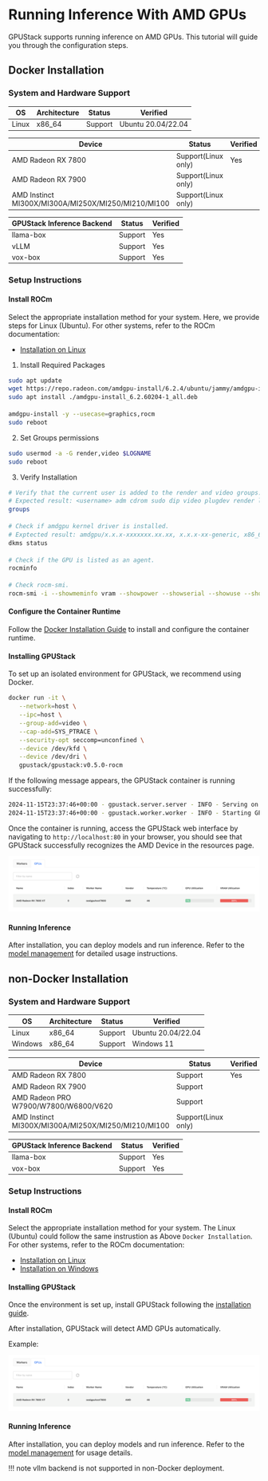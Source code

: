 # Running Inference With AMD GPUs

GPUStack supports running inference on AMD GPUs. This tutorial will guide you through the configuration steps.

## Docker Installation

### System and Hardware Support

| OS    | Architecture | Status  | Verified           |
| ----- | ------------ | ------- | ------------------ |
| Linux | x86_64       | Support | Ubuntu 20.04/22.04 |

| Device                                              | Status              | Verified |
| --------------------------------------------------- | ------------------- | -------- |
| AMD Radeon RX 7800                                  | Support(Linux only) | Yes      |
| AMD Radeon RX 7900                                  | Support(Linux only) |          |
| AMD Instinct MI300X/MI300A/MI250X/MI250/MI210/MI100 | Support(Linux only) |          |

| GPUStack Inference Backend | Status  | Verified |
| -------------------------- | ------- | -------- |
| llama-box                  | Support | Yes      |
| vLLM                       | Support | Yes      |
| vox-box                    | Support | Yes      |

### Setup Instructions

#### Install ROCm

Select the appropriate installation method for your system. Here, we provide steps for Linux (Ubuntu). For other systems, refer to the ROCm documentation:

- [Installation on Linux](https://rocm.docs.amd.com/projects/install-on-linux/en/docs-6.2.4/install/install-overview.html#package-manager-versus-amdgpu)

1. Install Required Packages

```bash
sudo apt update
wget https://repo.radeon.com/amdgpu-install/6.2.4/ubuntu/jammy/amdgpu-install_6.2.60204-1_all.deb
sudo apt install ./amdgpu-install_6.2.60204-1_all.deb

amdgpu-install -y --usecase=graphics,rocm
sudo reboot
```

2. Set Groups permissions

```bash
sudo usermod -a -G render,video $LOGNAME
sudo reboot
```

3. Verify Installation

```bash
# Verify that the current user is added to the render and video groups.
# Expected result: <username> adm cdrom sudo dip video plugdev render lpadmin lxd sambashare
groups

# Check if amdgpu kernel driver is installed.
# Exptected result: amdgpu/x.x.x-xxxxxxx.xx.xx, x.x.x-xx-generic, x86_64: installed
dkms status

# Check if the GPU is listed as an agent.
rocminfo

# Check rocm-smi.
rocm-smi -i --showmeminfo vram --showpower --showserial --showuse --showtemp --showproductname
```

#### Configure the Container Runtime

Follow the [Docker Installation Guide](https://docs.docker.com/desktop/install/linux/) to install and configure the container runtime.

#### Installing GPUStack

To set up an isolated environment for GPUStack, we recommend using Docker.

```bash
docker run -it \
   --network=host \
   --ipc=host \
   --group-add=video \
   --cap-add=SYS_PTRACE \
   --security-opt seccomp=unconfined \
   --device /dev/kfd \
   --device /dev/dri \
   gpustack/gpustack:v0.5.0-rocm
```

If the following message appears, the GPUStack container is running successfully:

```bash
2024-11-15T23:37:46+00:00 - gpustack.server.server - INFO - Serving on 0.0.0.0:80.
2024-11-15T23:37:46+00:00 - gpustack.worker.worker - INFO - Starting GPUStack worker.
```

Once the container is running, access the GPUStack web interface by navigating to `http://localhost:80` in your browser, you should see that GPUStack successfully recognizes the AMD Device in the resources page.

![amd-device](../assets/tutorials/running-inference-with-amd-gpus/resources-amd-device.png)

#### Running Inference

After installation, you can deploy models and run inference. Refer to the [model management](../user-guide/model-management.md) for detailed usage instructions.

## non-Docker Installation

### System and Hardware Support

| OS      | Architecture | Status  | Verified           |
| ------- | ------------ | ------- | ------------------ |
| Linux   | x86_64       | Support | Ubuntu 20.04/22.04 |
| Windows | x86_64       | Support | Windows 11         |

| Device                                              | Status              | Verified |
| --------------------------------------------------- | ------------------- | -------- |
| AMD Radeon RX 7800                                  | Support             | Yes      |
| AMD Radeon RX 7900                                  | Support             |          |
| AMD Radeon PRO W7900/W7800/W6800/V620               | Support             |          |
| AMD Instinct MI300X/MI300A/MI250X/MI250/MI210/MI100 | Support(Linux only) |          |

| GPUStack Inference Backend | Status  | Verified |
| -------------------------- | ------- | -------- |
| llama-box                  | Support | Yes      |
| vox-box                    | Support | Yes      |

### Setup Instructions

#### Install ROCm

Select the appropriate installation method for your system. The Linux (Ubuntu) could follow the same instrustion as Above `Docker Installation`. For other systems, refer to the ROCm documentation:

- [Installation on Linux](https://rocm.docs.amd.com/projects/install-on-linux/en/docs-6.2.4/install/install-overview.html#package-manager-versus-amdgpu)
- [Installation on Windows](https://rocm.docs.amd.com/projects/install-on-windows/en/docs-6.2.4/index.html#hip-sdk-installation)

#### Installing GPUStack

Once the environment is set up, install GPUStack following the [installation guide](../installation/installation-script.md).

After installation, GPUStack will detect AMD GPUs automatically.

Example:

![amd-device](../assets/tutorials/running-inference-with-amd-gpus/resources-amd-device.png)

#### Running Inference

After installation, you can deploy models and run inference. Refer to the [model management](../user-guide/model-management.md) for usage details.

!!! note
      vllm backend is not supported in non-Docker deployment.
